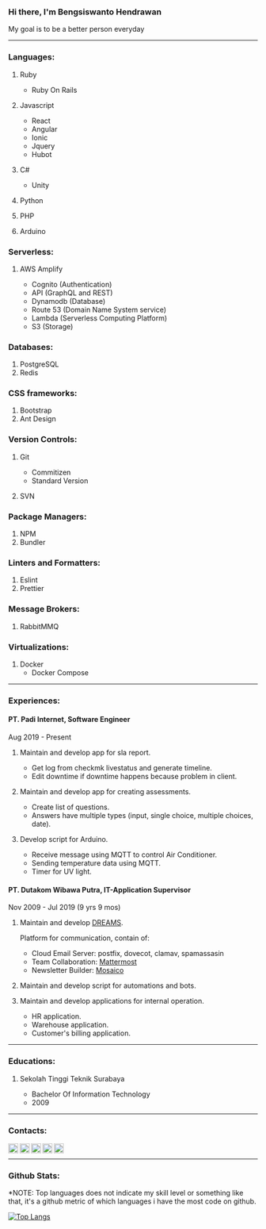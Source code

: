 ### Hi there, I'm Bengsiswanto Hendrawan

My goal is to be a better person everyday

---

### Languages:

1. Ruby

   - Ruby On Rails

1. Javascript

   - React
   - Angular
   - Ionic
   - Jquery
   - Hubot

1. C#

   - Unity

1. Python

1. PHP

1. Arduino

<!-- <img height="20" src="https://raw.githubusercontent.com/github/explore/80688e429a7d4ef2fca1e82350fe8e3517d3494d/topics/ruby/ruby.png">  -->
<!-- <img height="20" src="https://raw.githubusercontent.com/github/explore/80688e429a7d4ef2fca1e82350fe8e3517d3494d/topics/javascript/javascript.png"> -->
<!-- <img height="20" src="https://raw.githubusercontent.com/github/explore/80688e429a7d4ef2fca1e82350fe8e3517d3494d/topics/csharp/csharp.png"> -->
<!-- <img height="20" src="https://raw.githubusercontent.com/github/explore/80688e429a7d4ef2fca1e82350fe8e3517d3494d/topics/python/python.png"> -->
<!-- <img height="20" src="https://raw.githubusercontent.com/github/explore/80688e429a7d4ef2fca1e82350fe8e3517d3494d/topics/php/php.png"> -->
<!-- <img height="20" src="https://raw.githubusercontent.com/github/explore/80688e429a7d4ef2fca1e82350fe8e3517d3494d/topics/arduino/arduino.png"> -->

### Serverless:

1. AWS Amplify

   - Cognito (Authentication)
   - API (GraphQL and REST)
   - Dynamodb (Database)
   - Route 53 (Domain Name System service)
   - Lambda (Serverless Computing Platform)
   - S3 (Storage)

### Databases:

1. PostgreSQL
1. Redis

### CSS frameworks:

1. Bootstrap
1. Ant Design

### Version Controls:

1. Git

   - Commitizen
   - Standard Version

1. SVN

### Package Managers:

1. NPM
1. Bundler

### Linters and Formatters:

1. Eslint
1. Prettier

### Message Brokers:

1. RabbitMMQ

### Virtualizations:

1. Docker
   - Docker Compose

---

### Experiences:

#### **PT. Padi Internet**, Software Engineer

Aug 2019 - Present

1. Maintain and develop app for sla report.

   - Get log from checkmk livestatus and generate timeline.
   - Edit downtime if downtime happens because problem in client.

1. Maintain and develop app for creating assessments.

   - Create list of questions.
   - Answers have multiple types (input, single choice, multiple choices, date).

1. Develop script for Arduino.

   - Receive message using MQTT to control Air Conditioner.
   - Sending temperature data using MQTT.
   - Timer for UV light.

#### **PT. Dutakom Wibawa Putra**, IT-Application Supervisor

Nov 2009 - Jul 2019 (9 yrs 9 mos)

1. Maintain and develop [DREAMS][dreams].

   Platform for communication, contain of:

   - Cloud Email Server: postfix, dovecot, clamav, spamassasin
   - Team Collaboration: [Mattermost][mattermost]
   - Newsletter Builder: [Mosaico][mosaico]

1. Maintain and develop script for automations and bots.

1. Maintain and develop applications for internal operation.

   - HR application.
   - Warehouse application.
   - Customer's billing application.

---

### Educations:

1. Sekolah Tinggi Teknik Surabaya

   - Bachelor Of Information Technology
   - 2009

---

### Contacts:

[<img align="left" alt="bengsiswantoh | Mail" width="20px" src="https://cdn.jsdelivr.net/npm/simple-icons@v3/icons/gmail.svg" />][mail]
[<img align="left" alt="bengsiswanto | Github" width="20px" src="https://cdn.jsdelivr.net/npm/simple-icons@v3/icons/github.svg" />][github]
[<img align="left" alt="bengsiswantoh | LinkedIn" width="20px" src="https://cdn.jsdelivr.net/npm/simple-icons@v3/icons/linkedin.svg" />][linkedin]
[<img align="left" alt="bengsiswantoh | YouTube" width="20px" src="https://cdn.jsdelivr.net/npm/simple-icons@v3/icons/youtube.svg" />][youtube]
[<img align="left" alt="bengsiswantoh | Instagram" width="20px" src="https://cdn.jsdelivr.net/npm/simple-icons@v3/icons/instagram.svg" />][instagram]

<br />

---

### Github Stats:

\*NOTE: Top languages does not indicate my skill level or something like that, it's a github metric of which languages i have the most code on github.

[![Top Langs](https://github-readme-stats.mightiesthero.vercel.app/api/top-langs/?username=bengsiswantoh)](https://github.com/bengsiswantoh/github-readme-stats)

[mail]: mailto:bengsiswantoh@gmail.com
[github]: https://github.com/bengsiswantoh
[linkedin]: https://www.linkedin.com/in/bengsiswanto-hendrawan
[youtube]: https://www.youtube.com/channel/UCqxXmZPBZfuHVMzPHprDkPg
[instagram]: https://instagram.com/bengsiswantoh
[dreams]: https://dreamsmail.id
[mattermost]: https://mattermost.com
[mosaico]: https://mosaico.io
